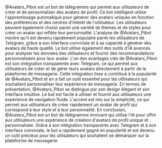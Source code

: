 @Avatars_Pibot est un bot de télégramme qui permet aux utilisateurs de créer et de personnaliser des avatars de profil. Ce bot intelligent utilise l'apprentissage automatique pour générer des avatars uniques en fonction des préférences et des centres d'intérêt de l'utilisateur. Les utilisateurs peuvent également choisir parmi une variété de thèmes et de styles pour créer un avatar qui reflète leur personnalité.
L'analyse de @Avatars_Pibot montre qu'il est devenu rapidement populaire parmi les utilisateurs de Telegram, grâce à son interface conviviale et à sa capacité à générer des avatars de haute qualité. Le bot utilise également des outils d'IA avancés pour analyser les données des utilisateurs et fournir des recommandations personnalisées pour leur avatar.
L'un des avantages clés de @Avatars_Pibot est son intégration transparente avec Telegram, ce qui permet aux utilisateurs de créer et de gérer leurs avatars directement à partir de la plateforme de messagerie. Cette intégration lisse a contribué à la popularité de @Avatars_Pibot et en a fait un outil essentiel pour les utilisateurs qui souhaitent personnaliser leur expérience de messagerie.
En termes de présentation, @Avatars_Pibot se distingue par son design élégant et son interface intuitive. Le bot est facile à utiliser et fournit aux utilisateurs une expérience de navigation fluide. L'accent est mis sur la simplicité, ce qui permet aux utilisateurs de créer rapidement un avatar de profil qui correspond à leur style et à leur personnalité.
En conclusion, @Avatars_Pibot est un bot de télégramme innovant qui utilise l'IA pour offrir aux utilisateurs une expérience de création d'avatars de profil unique et personnalisée. Grâce à son intégration transparente avec Telegram et à son interface conviviale, le bot a rapidement gagné en popularité et est devenu un outil précieux pour les utilisateurs qui souhaitent se démarquer sur la plateforme de messagerie